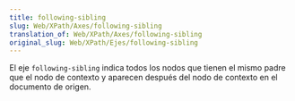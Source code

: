 ```yaml
---
title: following-sibling
slug: Web/XPath/Axes/following-sibling
translation_of: Web/XPath/Axes/following-sibling
original_slug: Web/XPath/Ejes/following-sibling
---
```

El eje `following-sibling` indica todos los nodos que tienen el mismo padre que el nodo de contexto y aparecen después del nodo de contexto en el documento de origen.
